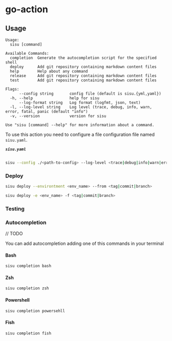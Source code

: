 # go-action

## Usage

```
Usage:
  sisu [command]

Available Commands:
  completion  Generate the autocompletion script for the specified shell
  deploy      Add git repository containing markdown content files
  help        Help about any command
  release     Add git repository containing markdown content files
  test        Add git repository containing markdown content files

Flags:
      --config string       config file (default is sisu.{yml,yaml})
  -h, --help                help for sisu
      --log-format string   Log format (logfmt, json, text)
  -l, --log-level string    Log level (trace, debug, info, warn, error, fatal, panic (default "info")
  -v, --version             version for sisu

Use "sisu [command] --help" for more information about a command.
```

To use this action you need to configure a file configuration file named `sisu.yaml`.

**_`sisu.yaml`_**
```yaml

```

```bash
sisu --config ./<path-to-config> --log-level <trace|debug|info|warn|error|panic> --log-format 
```

### Deploy

```bash
sisu deploy --environtment <env_name> --from <tag|commit|branch>
```
```bash
sisu deploy -e <env_name> -f <tag|commit|branch>
```
### Testing

### Autocompletion

// TODO

You can add autocompletion adding one of this commands in your terminal

#### Bash

```bash
sisu completion bash
```

#### Zsh

```bash
sisu completion zsh
```

#### Powershell

```bash
sisu completion powersehll
```

#### Fish

```bash
sisu completion fish
```
